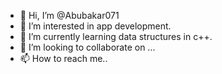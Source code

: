 - 👋 Hi, I’m @Abubakar071
- 👀 I’m interested in app development.
- 🌱 I’m currently learning data structures in c++.
- 💞️ I’m looking to collaborate on ...
- 📫 How to reach me..

<!---
Abubakar071/Abubakar071 is a ✨ special ✨ repository because its `README.md` (this file) appears on your GitHub profile.
You can click the Preview link to take a look at your changes.
--->
